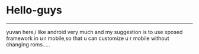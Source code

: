 # Hello-guys
---------------
yuvan here,i like android very much and my suggestion is to use xposed framework in u r mobile,so that u can 
customize u r mobile without changing roms.....
